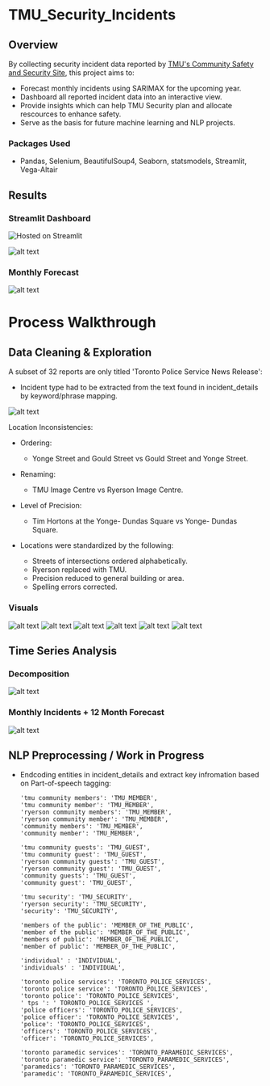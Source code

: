 # TMU_Security_Incidents
## Overview
By collecting security incident data reported by [TMU's Community Safety and Security Site](https://www.torontomu.ca/community-safety-security/security-incidents/list-of-security-incidents/), this project aims to:
- Forecast monthly incidents using SARIMAX for the upcoming year.
- Dashboard all reported incident data into an interactive view.
- Provide insights which can help TMU Security plan and allocate rescources to enhance safety.
- Serve as the basis for future machine learning and NLP projects.

### Packages Used
- Pandas, Selenium, BeautifulSoup4, Seaborn, statsmodels, Streamlit, Vega-Altair

## Results

### Streamlit Dashboard
![Hosted on Streamlit](https://)

![alt text](https://github.com/timothycho01/TMU_Security_Incidents/blob/main/readme_visuals/dashboard_demo.gif?raw=true)

### Monthly Forecast
![alt text](https://github.com/timothycho01/TMU_Security_Incidents/blob/main/readme_visuals/monthly_history_and_forecast.png?raw=true)

# Process Walkthrough
## Data Cleaning & Exploration
A subset of 32 reports are only titled 'Toronto Police Service News Release':
- Incident type had to be extracted from the text found in incident_details by keyword/phrase mapping.

![alt text](https://github.com/timothycho01/TMU_Security_Incidents/blob/main/readme_visuals/incidents_from_news_releases.png?raw=true)

Location Inconsistencies:
- Ordering:
  - Yonge Street and Gould Street vs Gould Street and Yonge Street.

- Renaming:
  - TMU Image Centre vs Ryerson Image Centre.

- Level of Precision:
  - Tim Hortons at the Yonge- Dundas Square vs Yonge- Dundas Square.
    
- Locations were standardized by the following:
  - Streets of intersections ordered alphabetically.
  - Ryerson replaced with TMU.
  - Precision reduced to general building or area.
  - Spelling errors corrected.

### Visuals
![alt text](https://github.com/timothycho01/TMU_Security_Incidents/blob/main/readme_visuals/incidents_by_location.png?raw=true)
![alt text](https://github.com/timothycho01/TMU_Security_Incidents/blob/main/readme_visuals/incidents_by_type.png?raw=true)
![alt text](https://github.com/timothycho01/TMU_Security_Incidents/blob/main/readme_visuals/incidents_by_hour.png?raw=true)
![alt text](https://github.com/timothycho01/TMU_Security_Incidents/blob/main/readme_visuals/incidents_by_weekday.png?raw=true)
![alt text](https://github.com/timothycho01/TMU_Security_Incidents/blob/main/readme_visuals/incidents_by_month.png?raw=true)
![alt text](https://github.com/timothycho01/TMU_Security_Incidents/blob/main/readme_visuals/incidents_by_year.png?raw=true)

## Time Series Analysis
### Decomposition
![alt text](https://github.com/timothycho01/TMU_Security_Incidents/blob/main/readme_visuals/decomposition.png?raw=true)

### Monthly Incidents + 12 Month Forecast
![alt text](https://github.com/timothycho01/TMU_Security_Incidents/blob/main/readme_visuals/monthly_history_and_forecast.png?raw=true)

## NLP Preprocessing / Work in Progress
- Endcoding entities in incident_details and extract key infromation based on Part-of-speech tagging:
  ```
  'tmu community members': 'TMU_MEMBER',
  'tmu community member': 'TMU_MEMBER',
  'ryerson community members': 'TMU_MEMBER',
  'ryerson community member': 'TMU_MEMBER',
  'community members': 'TMU_MEMBER',
  'community member': 'TMU_MEMBER',

  'tmu community guests': 'TMU_GUEST',
  'tmu community guest': 'TMU_GUEST',
  'ryerson community guests': 'TMU_GUEST',
  'ryerson community guest': 'TMU_GUEST',
  'community guests': 'TMU_GUEST',
  'community guest': 'TMU_GUEST',

  'tmu security': 'TMU_SECURITY',
  'ryerson security': 'TMU_SECURITY',
  'security': 'TMU_SECURITY',

  'members of the public': 'MEMBER_OF_THE_PUBLIC',
  'member of the public': 'MEMBER_OF_THE_PUBLIC',
  'members of public': 'MEMBER_OF_THE_PUBLIC',
  'member of public': 'MEMBER_OF_THE_PUBLIC',

  'individual' : 'INDIVIDUAL',
  'individuals' : 'INDIVIDUAL',

  'toronto police services': 'TORONTO_POLICE_SERVICES',
  'toronto police service': 'TORONTO_POLICE_SERVICES',
  'toronto police': 'TORONTO_POLICE_SERVICES',
  ' tps ': ' TORONTO_POLICE_SERVICES ',
  'police officers': 'TORONTO_POLICE_SERVICES',
  'police officer': 'TORONTO_POLICE_SERVICES',
  'police': 'TORONTO_POLICE_SERVICES',
  'officers': 'TORONTO_POLICE_SERVICES',
  'officer': 'TORONTO_POLICE_SERVICES',

  'toronto paramedic services': 'TORONTO_PARAMEDIC_SERVICES',
  'toronto paramedic service': 'TORONTO_PARAMEDIC_SERVICES',
  'paramedics': 'TORONTO_PARAMEDIC_SERVICES',
  'paramedic': 'TORONTO_PARAMEDIC_SERVICES',
  ```
